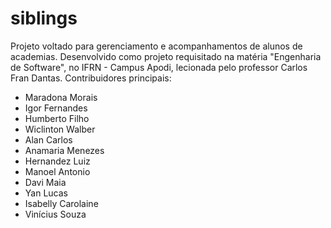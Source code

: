 # siblings
Projeto voltado para gerenciamento e acompanhamentos de alunos de academias.
Desenvolvido como projeto requisitado na matéria "Engenharia de Software", no IFRN - Campus Apodi, lecionada pelo professor Carlos Fran Dantas.
Contribuidores principais:
- Maradona Morais
- Igor Fernandes
- Humberto Filho
- Wiclinton Walber
- Alan Carlos
- Anamaria Menezes
- Hernandez Luiz
- Manoel Antonio
- Davi Maia
- Yan Lucas
- Isabelly Carolaine
- Vinícius Souza
